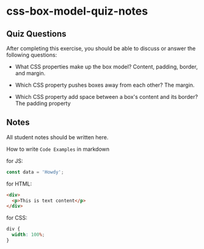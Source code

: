 # css-box-model-quiz-notes

## Quiz Questions

After completing this exercise, you should be able to discuss or answer the following questions:

- What CSS properties make up the box model?
  Content, padding, border, and margin.

- Which CSS property pushes boxes away from each other?
  The margin.
- Which CSS property add space between a box's content and its border?
  The padding property

## Notes

All student notes should be written here.

How to write `Code Examples` in markdown

for JS:

```javascript
const data = 'Howdy';
```

for HTML:

```html
<div>
  <p>This is text content</p>
</div>
```

for CSS:

```css
div {
  width: 100%;
}
```
